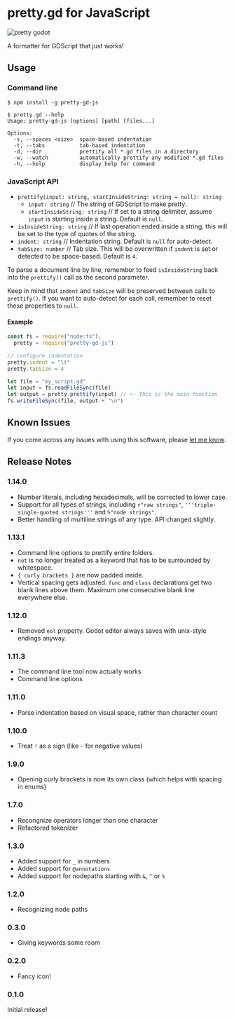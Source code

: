 # pretty.gd for JavaScript

![pretty godot](./images/pretty.png)

A formatter for GDScript that just works!

## Usage

### Command line

```
$ npm install -g pretty-gd-js

$ pretty.gd --help
Usage: pretty-gd-js [options] [path] [files...]

Options:
  -s, --spaces <size>  space-based indentation
  -t, --tabs           tab-based indentation
  -d, --dir            prettify all *.gd files in a directory
  -w, --watch          automatically prettify any modified *.gd files
  -h, --help           display help for command
```

### JavaScript API

  - `prettify(input: string, startInsideString: string = null): string`
    - `input: string` // The string of GDScript to make pretty.
    - `startInsideString: string` // If set to a string delimiter, assume `input` is starting inside a string. Default is `null`.
  - `isInsideString: string` // If last operation ended inside a string, this will be set to the type of quotes of the string.
  - `indent: string` // Indentation string. Default is `null` for auto-detect.
  - `tabSize: number` // Tab size. This will be overwritten if `indent` is set or detected to be space-based. Default is `4`.

To parse a document line by line, remember to feed `isInsideString` back into the `prettify()` call as the second parameter.

Keep in mind that `indent` and `tabSize` will be preserved between calls to `prettify()`.
If you want to auto-detect for each call, remember to reset these properties to `null`.

#### Example

```js
const fs = require("node:fs"),
  pretty = require("pretty-gd-js")

// configure indentation
pretty.indent = "\t"
pretty.tabSize = 4

let file = "my_script.gd"
let input = fs.readFileSync(file)
let output = pretty.prettify(input) // <- This is the main function
fs.writeFileSync(file, output + "\n")
```

## Known Issues

If you come across any issues with using this software, please [let me know](https://github.com/poeticAndroid/pretty-gd-js/issues).

## Release Notes

### 1.14.0

 - Number literals, including hexadecimals, will be corrected to lower case.
 - Support for all types of strings, including `r"raw strings"`, `'''triple-single-quoted strings'''` and `%"node strings"`.
 - Better handling of multiline strings of any type. API changed slightly.

### 1.13.1

 - Command line options to prettify entire folders.
 - `not` is no longer treated as a keyword that has to be surrounded by whitespace.
 - `{ curly brackets }` are now padded inside.
 - Vertical spacing gets adjusted. `func` and `class` declarations get two blank lines above them. Maximum one consecutive blank line everywhere else.

### 1.12.0

 - Removed `eol` property. Godot editor always saves with unix-style endings anyway.

### 1.11.3

 - The command line tool now actually works
 - Command line options

### 1.11.0

 - Parse indentation based on visual space, rather than character count

### 1.10.0

 - Treat `!` as a sign (like `-` for negative values)

### 1.9.0

 - Opening curly brackets is now its own class (which helps with spacing in enums)

### 1.7.0

 - Recongnize operators longer than one character
 - Refactored tokenizer

### 1.3.0

 - Added support for `_` in numbers
 - Added support for `@annotations`
 - Added support for nodepaths starting with `&`, `^` or `%`

### 1.2.0

 - Recognizing node paths

### 0.3.0

 - Giving keywords some room

### 0.2.0

  - Fancy icon!

### 0.1.0

Initial release!
